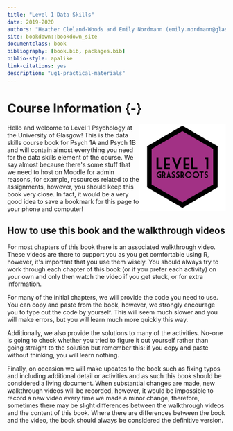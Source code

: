 ```yaml
--- 
title: "Level 1 Data Skills"
date: 2019-2020
authors: "Heather Cleland-Woods and Emily Nordmann (emily.nordmann@glasgow.ac.uk)"
site: bookdown::bookdown_site
documentclass: book
bibliography: [book.bib, packages.bib]
biblio-style: apalike
link-citations: yes
description: "ug1-practical-materials"
---
```




# Course Information {-}

<img src="images/L1.png" style="width: 200px; float: right;">

Hello and welcome to Level 1 Psychology at the University of Glasgow! This is the data skills course book for Psych 1A and Psych 1B and will contain almost everything you need for the data skills element of the course. We say almost because there's some stuff that we need to host on Moodle for admin reasons, for example, resources related to the assignments, however, you should keep this book very close. In fact, it would be a very good idea to save a bookmark for this page to your phone and computer!

## How to use this book and the walkthrough videos

For most chapters of this book there is an associated walkthrough video. These videos are there to support you as you get comfortable using R, however, it's important that you use them wisely. You should always try to work through each chapter of this book (or if you prefer each activity) on your own and only then watch the video if you get stuck, or for extra information. 

For many of the initial chapters, we will provide the code you need to use. You can copy and paste from the book, however, we strongly encourage you to type out the code by yourself. This will seem much slower and you will make errors, but you will learn much more quickly this way.

Additionally, we also provide the solutions to many of the activities. No-one is going to check whether you tried to figure it out yourself rather than going straight to the solution but remember this: if you copy and paste without thinking, you will learn nothing. 

Finally, on occasion we will make updates to the book such as fixing typos and including additional detail or activities and as such this book should be considered a living document. When substantial changes are made, new walkthrough videos will be recorded, however, it would be impossible to record a new video every time we made a minor change, therefore, sometimes there may be slight differences between the walkthrough videos and the content of this book. Where there are differences between the book and the video, the book should always be considered the definitive version. 




